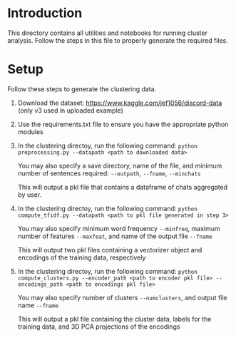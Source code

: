 # Introduction

This directory contains all utilities and notebooks for running cluster analysis. Follow the steps in this file to properly generate the required files.

# Setup

Follow these steps to generate the clustering data.

1. Download the dataset: https://www.kaggle.com/jef1056/discord-data (only v3 used in uploaded example)


2. Use the requirements.txt file to ensure you have the appropriate python modules


3. In the clustering directoy, run the following command: ``python preprocessing.py --datapath <path to downloaded data>``

   You may also specify a save directory, name of the file, and minimum number of sentences required: ``--outpath``, ``--fname``, ``--minchats``
   
   This will output a pkl file that contains a dataframe of chats aggregated by user.


4. In the clustering directoy, run the following command: ``python compute_tfidf.py --datapath <path to pkl file generated in step 3>``

   You may also specify minimum word frequency ``--minfreq``, maximum number of features ``--maxfeat``, and name of the output file ``--fname``
   
   This will output two pkl files containing a vectorizer object and encodings of the training data, respectively
   

5. In the clustering directoy, run the following command: ``python compute_clusters.py --encoder_path <path to encoder pkl file> --encodings_path <path to encodings pkl file>``
   
   You may also specify number of clusters ``--numclusters``, and output file name ``--fname``
   
   This will output a pkl file containing the cluster data, labels for the training data, and 3D PCA projections of the encodings






